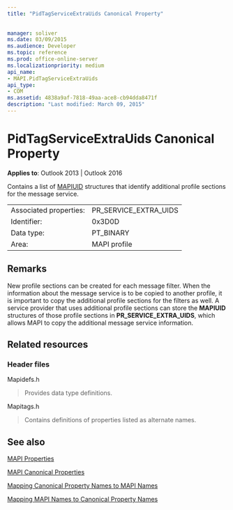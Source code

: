 ```yaml
---
title: "PidTagServiceExtraUids Canonical Property"
 
 
manager: soliver
ms.date: 03/09/2015
ms.audience: Developer
ms.topic: reference
ms.prod: office-online-server
ms.localizationpriority: medium
api_name:
- MAPI.PidTagServiceExtraUids
api_type:
- COM
ms.assetid: 4838a9af-7818-49aa-ace8-cb94dda8471f
description: "Last modified: March 09, 2015"
---
```


# PidTagServiceExtraUids Canonical Property

  
  
**Applies to**: Outlook 2013 | Outlook 2016 
  
Contains a list of [MAPIUID](mapiuid.md) structures that identify additional profile sections for the message service. 
  
|||
|:-----|:-----|
|Associated properties:  <br/> |PR_SERVICE_EXTRA_UIDS  <br/> |
|Identifier:  <br/> |0x3D0D  <br/> |
|Data type:  <br/> |PT_BINARY  <br/> |
|Area:  <br/> |MAPI profile  <br/> |
   
## Remarks

New profile sections can be created for each message filter. When the information about the message service is to be copied to another profile, it is important to copy the additional profile sections for the filters as well. A service provider that uses additional profile sections can store the **MAPIUID** structures of those profile sections in **PR_SERVICE_EXTRA_UIDS**, which allows MAPI to copy the additional message service information.
  
## Related resources

### Header files

Mapidefs.h
  
> Provides data type definitions.
    
Mapitags.h
  
> Contains definitions of properties listed as alternate names.
    
## See also



[MAPI Properties](mapi-properties.md)
  
[MAPI Canonical Properties](mapi-canonical-properties.md)
  
[Mapping Canonical Property Names to MAPI Names](mapping-canonical-property-names-to-mapi-names.md)
  
[Mapping MAPI Names to Canonical Property Names](mapping-mapi-names-to-canonical-property-names.md)

